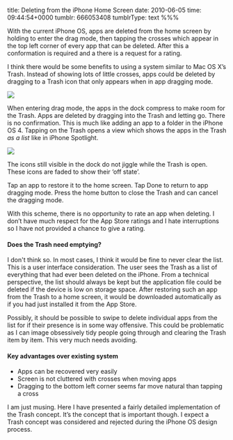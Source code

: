title: Deleting from the iPhone Home Screen
date: 2010-06-05
time: 09:44:54+0000
tumblr: 666053408
tumblrType: text
%%%

With the current iPhone OS, apps are deleted from the home screen by holding to enter the drag mode, then tapping the crosses which appear in the top left corner of every app that can be deleted. After this a conformation is required and a there is a request for a rating. 

I think there would be some benefits to using a system similar to Mac OS X’s Trash. Instead of showing lots of little crosses, apps could be deleted by dragging to a Trash icon that only appears when in app dragging mode. 

![](tumblr_l3jce6LBOj1qb1802.png)

When entering drag mode, the apps in the dock compress to make room for the Trash. Apps are deleted by dragging into the Trash and letting go. There is no confirmation. This is much like adding an app to a folder in the iPhone OS 4. Tapping on the Trash opens a view which shows the apps in the Trash *as a list* like in iPhone Spotlight. 

![](tumblr_l3jcemC0L41qb1802.png)

The icons still visible in the dock do not jiggle while the Trash is open. These icons are faded to show their ‘off state’. 

Tap an app to restore it to the home screen. Tap Done to return to app dragging mode. Press the home button to close the Trash and can cancel the dragging mode. 

With this scheme, there is no opportunity to rate an app when deleting. I don’t have much respect for the App Store ratings and I hate interruptions so I have not provided a chance to give a rating. 
 
#### Does the Trash need emptying?

I don't think so. In most cases, I think it would be fine to never clear the list. This is a user interface consideration. The user sees the Trash as a list of everything that had ever been deleted on the iPhone. From a technical perspective, the list should always be kept but the application file could be deleted if the device is low on storage space. After restoring such an app from the Trash to a home screen, it would be downloaded automatically as if you had just installed it from the App Store. 

Possibly, it should be possible to swipe to delete individual apps from the list for if their presence is in some way offensive. This could be problematic as I can image obsessively tidy people going through and clearing the Trash item by item. This very much needs avoiding. 

#### Key advantages over existing system

- Apps can be recovered very easily
- Screen is not cluttered with crosses when moving apps
- Dragging to the bottom left corner seems far move natural than tapping a cross

I am just musing. Here I have presented a fairly detailed implementation of the Trash concept. It’s the concept that is important though. I expect a Trash concept was considered and rejected during the iPhone OS design process. 

